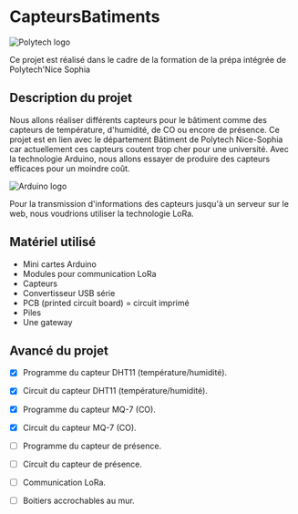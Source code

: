 # CapteursBatiments

![Polytech logo](http://fr.academic.ru/pictures/frwiki/80/Polytechnicesophia.png "logo polytech")


Ce projet est réalisé dans le cadre de la formation de la prépa intégrée de Polytech'Nice Sophia 

## Description du projet

Nous allons réaliser différents capteurs pour le bâtiment comme des capteurs de température, d'humidité, de CO ou encore de présence. Ce projet est en lien avec le département Bâtiment de Polytech Nice-Sophia car actuellement ces capteurs coutent trop cher pour une université. Avec la technologie Arduino, nous allons essayer de produire des capteurs efficaces pour un moindre coût.

![Arduino logo](https://www.arduino.cc/arduino_logo.png)



Pour la transmission d'informations des capteurs jusqu'à un serveur sur le web, nous voudrions utiliser la technologie LoRa.

## Matériel utilisé

* Mini cartes Arduino
* Modules pour communication LoRa
* Capteurs 
* Convertisseur USB série
* PCB (printed circuit board) = circuit imprimé
* Piles
* Une gateway

## Avancé du projet

- [X] Programme du capteur DHT11 (température/humidité).
- [X] Circuit du capteur DHT11 (température/humidité).
- [X] Programme du capteur MQ-7 (CO).
- [X] Circuit du capteur MQ-7 (CO).
- [ ] Programme du capteur de présence.
- [ ] Circuit du capteur de présence.
- [ ] Communication LoRa.
- [ ] Boitiers accrochables au mur.

